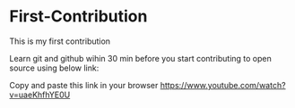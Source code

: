 # First-Contribution
This is my first contribution

Learn git and github wihin 30 min before you start contributing to open source using below link:

Copy and paste this link in your browser
https://www.youtube.com/watch?v=uaeKhfhYE0U

